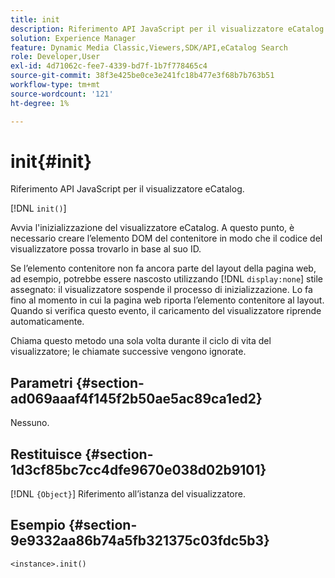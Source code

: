 ```yaml
---
title: init
description: Riferimento API JavaScript per il visualizzatore eCatalog.
solution: Experience Manager
feature: Dynamic Media Classic,Viewers,SDK/API,eCatalog Search
role: Developer,User
exl-id: 4d71062c-fee7-4339-bd7f-1b7f778465c4
source-git-commit: 38f3e425be0ce3e241fc18b477e3f68b7b763b51
workflow-type: tm+mt
source-wordcount: '121'
ht-degree: 1%

---
```


# init{#init}

Riferimento API JavaScript per il visualizzatore eCatalog.

[!DNL `init()`]

Avvia l&#39;inizializzazione del visualizzatore eCatalog. A questo punto, è necessario creare l’elemento DOM del contenitore in modo che il codice del visualizzatore possa trovarlo in base al suo ID.

Se l’elemento contenitore non fa ancora parte del layout della pagina web, ad esempio, potrebbe essere nascosto utilizzando [!DNL `display:none`] stile assegnato: il visualizzatore sospende il processo di inizializzazione. Lo fa fino al momento in cui la pagina web riporta l’elemento contenitore al layout. Quando si verifica questo evento, il caricamento del visualizzatore riprende automaticamente.

Chiama questo metodo una sola volta durante il ciclo di vita del visualizzatore; le chiamate successive vengono ignorate.

## Parametri {#section-ad069aaaf4f145f2b50ae5ac89ca1ed2}

Nessuno.

## Restituisce {#section-1d3cf85bc7cc4dfe9670e038d02b9101}

[!DNL `{Object}`] Riferimento all’istanza del visualizzatore.

## Esempio {#section-9e9332aa86b74a5fb321375c03fdc5b3}

```
<instance>.init()
```
